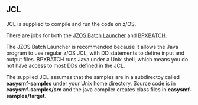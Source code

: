 ## JCL

JCL is supplied to compile and run the code on z/OS.

There are jobs for both the [JZOS Batch Launcher](./JCL/JZOS.txt) and [BPXBATCH](./JCL/BPXBATCH.txt). 

The JZOS Batch Launcher is recommended because it allows the Java program to use regular z/OS JCL, with DD statements
to define input and output files. BPXBATCH runs Java under a Unix shell, which means you do not have access to most
DDs defined in the JCL.

The supplied JCL assumes that the samples are in a subdirectoy called **easysmf-samples** under your Unix home
directory. Source code is in **easysmf-samples/src** and the java compiler creates class files in
**easysmf-samples/target**.

